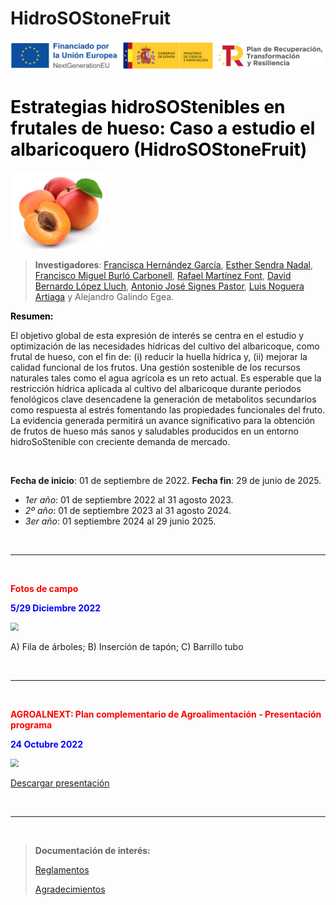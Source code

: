 # HidroSOStoneFruit

<img src="Logos.png" style="zoom:100%;" />



# <span style="color:black">**Estrategias hidroSOStenibles en frutales de hueso: Caso a estudio el albaricoquero (HidroSOStoneFruit)**</span> 

<img src="Albaricoque.png" style="zoom:25%;" />

> **Investigadores**: [Francisca Hernández García](https://www.umh.es/contenido/pas/:persona_4146/datos_es.html), [Esther Sendra Nadal](https://www.umh.es/contenido/Estudios/:persona_4100/datos_es.html), [Francisco Miguel Burló Carbonell](https://www.umh.es/contenido/Estudios/:persona_5298/datos_es.html), [Rafael Martínez Font](https://www.umh.es/contenido/PDI/:persona_5485/datos_es.html), [David Bernardo López Lluch](https://www.umh.es/contenido/pas/:persona_5401/datos_es.html), [Antonio José Signes Pastor](https://www.umh.es/contenido/Estudios/:persona_120071/datos_es.html?clase=:PI), [Luis Noguera Artiaga](https://www.umh.es/contenido/Investigacion/:persona_163965/datos_es.html) y Alejandro Galindo Egea.

<span style="color:black">**Resumen:**</span>

El  objetivo global de esta expresión de interés se centra en el estudio y  optimización de las necesidades hídricas del cultivo del albaricoque, como  frutal de hueso, con el fin de: (i) reducir la huella hídrica y, (ii) mejorar  la calidad funcional de los frutos. Una gestión sostenible de los recursos  naturales tales como el agua agrícola es un reto actual. Es esperable que la  restricción hídrica aplicada al cultivo del albaricoque durante periodos  fenológicos clave desencadene la generación de metabolitos secundarios como  respuesta al estrés fomentando las propiedades funcionales del fruto. La  evidencia generada permitirá un avance significativo para la obtención de  frutos de hueso más sanos y saludables producidos en un entorno  hidroSoStenible con creciente demanda de mercado.

<br/>

**Fecha de inicio**: 01 de septiembre de 2022. **Fecha fin**: 29 de junio de 2025.

* *1er año*: 01 de septiembre 2022 al 31 agosto 2023. 
* *2º año*: 01 de septiembre 2023 al 31 agosto 2024. 
* *3er año*: 01 septiembre 2024 al 29 junio 2025.



<br/>

---

<br/>

<span style="color:red">**Fotos de campo**</span> 

<span style="color:blue">**5/29 Diciembre 2022**</span>

<img src="Fotos campo_1.png" style="zoom:80%;" />

A) Fila de árboles; B) Inserción de tapón; C) Barrillo tubo

<br/>

---

<br/>

<span style="color:red">**AGROALNEXT: Plan complementario de Agroalimentación - Presentación programa**</span> 

<span style="color:blue">**24 Octubre 2022**</span>

<img src="Presentación start screenshot.png" style="zoom:80%;" />

[Descargar presentación](https://drive.google.com/file/d/1ZcYdupeW4l7V0tbv4lo0LQ9YpzzTeBTP/view?usp=share_link)

<br/>

---

<br/>

> **Documentación de interés:**
>
> [Reglamentos](https://drive.google.com/drive/folders/1l3JqbgNMCD1mjzWLBqguUnrIbWdYx2jE?usp=share_link)
>
> [Agradecimientos](https://drive.google.com/file/d/1u8ZiokyU7YGBqFYsj6mZOvPZUL5kvQgW/view?usp=share_link)
